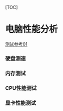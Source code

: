 [TOC]

# 电脑性能分析

[测试参考01](https://blog.csdn.net/truelove12358/article/details/105692909)

### 硬盘测速

### 内存测试

### CPU性能测试

### 显卡性能测试